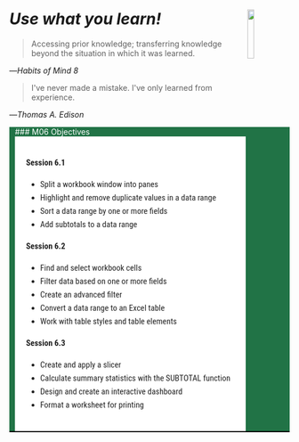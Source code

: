 # _Use what you learn!_ <img align="right" src="../images/habits/applying_past_knowledge_to_new_situations.jpg" width="15%" height="15%" />
> Accessing prior knowledge; transferring knowledge beyond the situation in which it was learned.

—_Habits of Mind 8_

> I've never made a mistake. I've only learned from experience.

—_Thomas A. Edison_

<div id="header" style="padding: 0 10px; background-color: #217346; border-bottom-width: 2px; border-bottom-style: solid; border-bottom-color: #000; color: white;" >
### M06 Objectives
<div style="font-family: 'Roboto Condensed', Tauri, 'Hiragino Sans GB', 'Microsoft YaHei', STHeiti, SimSun, 'Lucida Grande', 'Lucida Sans Unicode', 'Lucida Sans', 'Segoe UI', AppleSDGothicNeo-Medium, 'Malgun Gothic', Verdana, Tahoma, sans-serif; font-size: 15px; overflow-x: hidden; overflow-y: auto; margin: 0px !important; padding: 20px; background-color: #ffffff; color: #222222; line-height: 1.6; background: #ffffff;">

**Session 6.1**

*   Split a workbook window into panes
*   Highlight and remove duplicate values in a data range
*   Sort a data range by one or more fields
*   Add subtotals to a data range

**Session 6.2**

*   Find and select workbook cells
*   Filter data based on one or more fields
*   Create an advanced filter
*   Convert a data range to an Excel table
*   Work with table styles and table elements

**Session 6.3**

*   Create and apply a slicer
*   Calculate summary statistics with the SUBTOTAL function
*   Design and create an interactive dashboard
*   Format a worksheet for printing


